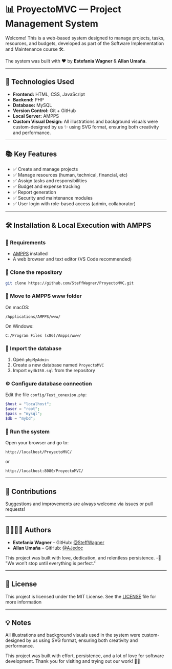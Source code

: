 # 📊 ProyectoMVC — Project Management System

Welcome! This is a web-based system designed to manage projects, tasks, resources, and budgets, developed as part of the Software Implementation and Maintenance course 🛠️.

The system was built with ❤️ by **Estefania Wagner** & **Allan Umaña**.

---

## 🚀 **Technologies Used**

- **Frontend:** HTML, CSS, JavaScript   
- **Backend:** PHP
- **Database:** MySQL
- **Version Control:** Git + GitHub
- **Local Server:** AMPPS
- **Custom Visual Design:** All illustrations and background visuals were custom-designed by us ✨ using SVG format, ensuring both creativity and performance.

---
 
## 📚 **Key Features**

 - ✅ Create and manage projects
 - ✅ Manage resources (human, technical, financial, etc)
 - ✅ Assign tasks and responsibilities
 - ✅ Budget and expense tracking
 - ✅ Report generation
 - ✅ Security and maintenance modules
 - ✅ User login with role-based access (admin, collaborator)

 ---


## 🛠️ Installation & Local Execution with AMPPS

### 🔽 Requirements
- [AMPPS](https://www.ampps.com/) installed
- A web browser and text editor (VS Code recommended)

### 📁 Clone the repository
```bash
git clone https://github.com/SteffWagner/ProyectoMVC.git
```

### 📂 Move to AMPPS www folder
On macOS:
```
/Applications/AMPPS/www/
```
On Windows:
```
C:/Program Files (x86)/Ampps/www/
```

### 🧱 Import the database
1. Open `phpMyAdmin`
2. Create a new database named `ProyectoMVC`
3. Import `mydb150.sql` from the repository

### ⚙️ Configure database connection

Edit the file `config/Test_conexion.php`:
```php
$host = "localhost";
$user = "root";
$pass = "mysql";
$db = "mybd";
```

### 🚀 Run the system
Open your browser and go to:
```
http://localhost/ProyectoMVC/ 
``` 
or

``` 
http://localhost:8080/ProyectoMVC/
```


---

## 🐙 **Contributions**

Suggestions and improvements are always welcome via issues or pull requests!

---

## 👩🏼🧑🏻 **Authors**

- **Estefania Wagner** – GitHub: [@SteffWagner](https://github.com/SteffWagner)
- **Allan Umaña** – GitHub: [@AJedoc](https://github.com/AJedoc)

This project was built with love, dedication, and relentless persistence.
                                                                                                                                                                                    -🎯 "We won’t stop until everything is perfect."
                                                                                                                            
---                                                                                                                           
## 📝 **License**

This project is licensed under the MIT License.
See the [LICENSE](LICENSE) file for more information

---

## 💡 **Notes**

All illustrations and background visuals used in the system were custom-designed by us using SVG format, ensuring both creativity and performance.

This project was built with effort, persistence, and a lot of love for software development.
Thank you for visiting and trying out our work!  💪🌟
